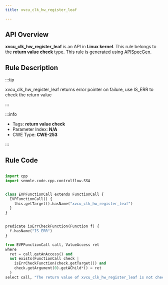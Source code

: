 ```yaml
---
title: xvcu_clk_hw_register_leaf

---
```



## API Overview
**xvcu_clk_hw_register_leaf** is an API in **Linux kernel**. This rule belongs to the **return value check** type. This rule is generated using [APISpecGen](../../tools/APISpecGen).
## Rule Description

:::tip

xvcu_clk_hw_register_leaf returns error pointer on failure, use IS_ERR to check the return value

:::

:::info

- Tags: **return value check**
- Parameter Index: **N/A**
- CWE Type: **CWE-253**

:::

## Rule Code
```python

import cpp
import semmle.code.cpp.controlflow.SSA


class EVPFunctionCall extends FunctionCall {
  EVPFunctionCall() {
    this.getTarget().hasName("xvcu_clk_hw_register_leaf")
  }
}


predicate isErrCheckFunction(Function f) {
  f.hasName("IS_ERR") 
}

from EVPFunctionCall call, ValueAccess ret
where
  ret = call.getAnAccess() and
  not exists(FunctionCall check |
    isErrCheckFunction(check.getTarget()) and
    check.getArgument(0).getAChild*() = ret
  )
select call, "The return value of xvcu_clk_hw_register_leaf is not checked with IS_ERR."
    
```